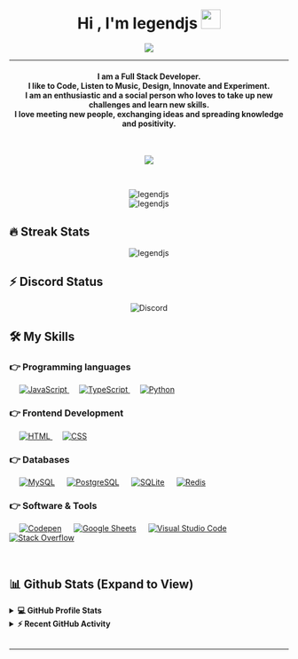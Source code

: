 <h1 align="center">Hi , I'm legendjs <img src="https://media.giphy.com/media/hvRJCLFzcasrR4ia7z/giphy.gif" width="35"></h1>
<p align="center">
  <a href="https://github.com/DenverCoder1/readme-typing-svg"><img src="https://readme-typing-svg.herokuapp.com?lines=Computer+Science+Student;Full+Stack+Developer;Coding%20|%20Music%20Enthusiast;Graphic%20Designer;Always%20learning%20new%20things&center=true&width=500&height=50"></a>
</p>
<hr/>
<h4 align="center">I am a Full Stack Developer.<br>I like to Code, Listen to Music, Design, Innovate and Experiment.<br>I am an enthusiastic and a social person who loves to take up new challenges and learn new skills.<br>I love meeting new people, exchanging ideas and spreading knowledge and positivity.</h4>
<br>
<p align="center"><a href="https://ko-fi.com/O4O1E53S9"><img src="https://ko-fi.com/img/githubbutton_sm.svg"/><a/></p>
<br>
<p align="center"> <img src="https://komarev.com/ghpvc/?username=legend-js-dev&label=Profile%20views&color=0e75b6&style=for-the-badge" alt="legendjs" /> <br> <img src="https://media.discordapp.net/attachments/946723303027011624/1084836450492751882/IMG_6262.png?ex=66266bad&is=6613f6ad&hm=74760ffe37f8163b0ccd73ff8d4b5888c96108944c8050bc100e1cb006e30a8e&" alt="legendjs"> </p>

## 🔥 Streak Stats
<p align="center"><img src="https://github-readme-streak-stats.herokuapp.com/?user=legend-js-dev&theme=algolia" alt="legendjs"  /></p>

## ⚡ Discord Status
<p align="center"> <img src="https://discord.c99.nl/widget/theme-3/481783822342553601.png" alt="Discord"/> </p>

## 🛠️ My Skills

### 👉 Programming languages

<p align="left">
  &emsp;
  <a href="https://developer.mozilla.org/en-US/docs/Web/JavaScript" target="_blank"> 
     <img alt="JavaScript" src="https://img.shields.io/badge/JavaScript%20-%23F7DF1E.svg?logo=javascript&logoColor=black&style=for-the-badge">
   </a>
  &emsp;
  <a href="https://www.typescriptlang.org/">
    <img alt="TypeScript" src="https://img.shields.io/badge/typescript-%23007ACC.svg?style=for-the-badge&logo=typescript&logoColor=white"/>
  </a>
  &emsp;
   <a href="https://www.python.org" target="_blank">
    <img alt="Python" src="https://img.shields.io/badge/Python%20-%2314354C.svg?logo=python&logoColor=white&style=for-the-badge">
  </a>
</p>

### 👉 Frontend Development
<p align="left">
  &emsp;
  <a href="https://www.w3.org/html/" target="_blank"> 
   <img alt="HTML" src="https://img.shields.io/badge/HTML5%20-%23E34F26.svg?logo=html5&logoColor=white&style=for-the-badge">
  </a>
  &emsp;
  <a href="https://www.w3schools.com/css/" target="_blank">
    <img alt="CSS" src="https://img.shields.io/badge/CSS%20-%231572B6.svg?logo=css3&logoColor=white&style=for-the-badge">
  </a>
</p>

### 👉 Databases
<p align="left">
  &emsp;
    <a href="https://www.mysql.com/"><img alt="MySQL" src="https://img.shields.io/badge/mysql-%2300f.svg?style=for-the-badge&logo=mysql&logoColor=white"></a>
  &emsp;
    <a href="https://www.postgresql.org/"><img alt="PostgreSQL" src ="https://img.shields.io/badge/postgres-%23316192.svg?style=for-the-badge&logo=postgresql&logoColor=white"/></a>
  &emsp;
    <a href="https://www.sqlite.org/"><img alt="SQLite" src="https://img.shields.io/badge/sqlite-%2307405e.svg?style=for-the-badge&logo=sqlite&logoColor=white"></a>
  &emsp;
    <a href="https://www.redis.io/"><img alt="Redis" src="https://img.shields.io/badge/redis-%23DD0031.svg?style=for-the-badge&logo=redis&logoColor=white"></a>  
  </p>
  
 ### 👉 Software & Tools
 
<p>
  &emsp;
    <a href="#"><img alt="Codepen" src="https://img.shields.io/badge/Codepen-000000.svg?logo=codepen&logoColor=white&style=for-the-badge"></a>
  &emsp;
    <a href="#"><img alt="Google Sheets" src="https://img.shields.io/badge/Google%20Sheets%20-%2334A853.svg?logo=google%20sheets&logoColor=white&style=for-the-badge"></a>
  &emsp;
    <a href="#"><img alt="Visual Studio Code" src="https://img.shields.io/badge/Visual%20Studio%20Code-0078d7.svg?logo=visual-studio-code&logoColor=white&style=for-the-badge"></a>
  &emsp;
    <a href="#"><img alt="Stack Overflow" src="https://img.shields.io/badge/-Stack%20Overflow-FE7A16?logo=stack-overflow&logoColor=white&style=for-the-badge"></a>
  &emsp;
</p>

<br/>

## 📊 Github Stats (Expand to View) 


<details> 
  <summary><b>💻 GitHub Profile Stats</b></summary>
  <br/>
  <p align="center">
    <a href="https://github.com/anuraghazra/github-readme-stats"><img alt="legendjs' Github Stats" src="https://github-readme-stats.vercel.app/api?username=legend-js-dev&show_icons=true&count_private=true&theme=algolia" height="192px"/></a>
<br/>
  &nbsp;
	  <img src="https://github-readme-stats.vercel.app/api/top-langs?username=legend-js-dev&show_icons=true&locale=en&layout=compact&theme=algolia" alt="legendjs" height="192px"/>
  <br/>
  <b>Note:</b> Top languages is only a metric of the languages my public code consists of and doesn't reflect experience or skill level.
  </p>
</details>


<details>
  <summary><b>⚡ Recent GitHub Activity</b></summary>
  <br/>
   <a href="https://github.com/legend-js-dev"><img alt="legendjs' Activity Graph" src="https://activity-graph.herokuapp.com/graph?username=legend-js-dev&custom_title=legendjs'%20Contribution%20Graph&theme=react-dark" /></a>
  <br/>

</details>

<br/>

<hr/>
